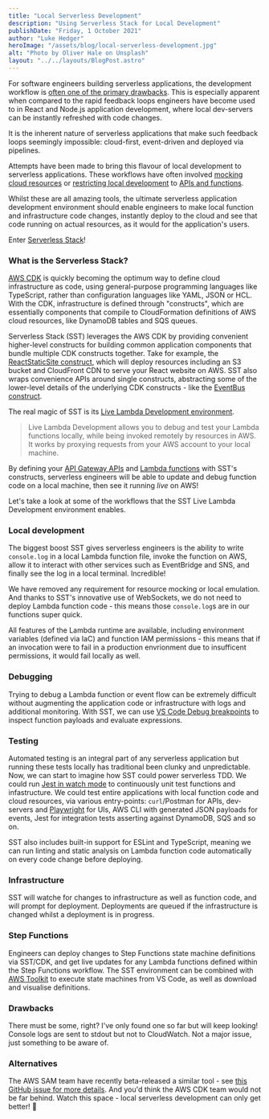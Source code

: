```yaml
---
title: "Local Serverless Development"
description: "Using Serverless Stack for Local Development"
publishDate: "Friday, 1 October 2021"
author: "Luke Hedger"
heroImage: "/assets/blog/local-serverless-development.jpg"
alt: "Photo by Oliver Hale on Unsplash"
layout: "../../layouts/BlogPost.astro"
---
```


For software engineers building serverless applications, the development workflow is [often one of the primary drawbacks](https://serverlessfirst.com/serverless-adoption-initial-survey-results/). This is especially apparent when compared to the rapid feedback loops engineers have become used to in React and Node.js application development, where local dev-servers can be instantly refreshed with code changes.

It is the inherent nature of serverless applications that make such feedback loops seemingly impossible: cloud-first, event-driven and deployed via pipelines.

Attempts have been made to bring this flavour of local development to serverless applications. These workflows have often involved [mocking cloud resources](https://localstack.cloud/) or [restricting local development](https://github.com/dherault/serverless-offline) to [APIs and functions](https://docs.aws.amazon.com/serverless-application-model/latest/developerguide/serverless-sam-cli-using-start-api.html).

Whilst these are all amazing tools, the ultimate serverless application development environment should enable engineers to make local function and infrastructure code changes, instantly deploy to the cloud and see that code running on actual resources, as it would for the application's users.

Enter [Serverless Stack](https://serverless-stack.com/)!

### What is the Serverless Stack?

[AWS CDK](https://aws.amazon.com/cdk/) is quickly becoming the optimum way to define cloud infrastructure as code, using general-purpose programming languages like TypeScript, rather than configuration languages like YAML, JSON or HCL. With the CDK, infrastructure is defined through "constructs", which are essentially components that compile to CloudFormation definitions of AWS cloud resources, like DynamoDB tables and SQS queues.

Serverless Stack (SST) leverages the AWS CDK by providing convenient higher-level constructs for building common application components that bundle multiple CDK constructs together. Take for example, the [ReactStaticSite construct](https://docs.serverless-stack.com/constructs/ReactStaticSite), which will deploy resources including an S3 bucket and CloudFront CDN to serve your React website on AWS. SST also wraps convenience APIs around single constructs, abstracting some of the lower-level details of the underlying CDK constructs - like the [EventBus construct](https://docs.serverless-stack.com/constructs/EventBus).

The real magic of SST is its [Live Lambda Development environment](https://docs.serverless-stack.com/live-lambda-development).

> Live Lambda Development allows you to debug and test your Lambda functions locally, while being invoked remotely by resources in AWS. It works by proxying requests from your AWS account to your local machine.

By defining your [API Gateway APIs](https://docs.serverless-stack.com/constructs/Api) and [Lambda functions](https://docs.serverless-stack.com/constructs/Function) with SST's constructs, serverless engineers will be able to update and debug function code on a local machine, then see it running *live* on AWS!

<!-- ---

TODO: GIF of console logging ✨

--- -->

Let's take a look at some of the workflows that the SST Live Lambda Development environment enables.

### Local development

The biggest boost SST gives serverless engineers is the ability to write `console.log` in a local Lambda function file, invoke the function on AWS, allow it to interact with other services such as EventBridge and SNS, and finally see the log in a local terminal. Incredible!

We have removed any requirement for resource mocking or local emulation. And thanks to SST's innovative use of WebSockets, we do not need to deploy Lambda function code - this means those `console.log`s are in our functions super quick.

All features of the Lambda runtime are available, including environment variables (defined via IaC) and function IAM permissions - this means that if an invocation were to fail in a production envrionment due to insufficent permissions, it would fail locally as well.

### Debugging

Trying to debug a Lambda function or event flow can be extremely difficult without augmenting the application code or infrastructure with logs and additional monitoring. With SST, we can use [VS Code Debug breakpoints](https://code.visualstudio.com/Docs/editor/debugging#_breakpoints) to inspect function payloads and evaluate expressions.

### Testing

Automated testing is an integral part of any serverless application but running these tests locally has traditional been clunky and unpredictable. Now, we can start to imagine how SST could power serverless TDD. We could run [Jest in watch mode](https://jestjs.io/docs/cli#--watch) to continuously unit test functions and infastructure. We could test entire applications with local function code and cloud resources, via various entry-points: `curl`/Postman for APIs, dev-servers and [Playwright](https://playwright.dev/) for UIs, AWS CLI with generated JSON payloads for events, Jest for integration tests asserting against DynamoDB, SQS and so on.

SST also includes built-in support for ESLint and TypeScript, meaning we can run linting and static analysis on Lambda function code automatically on every code change before deploying.

### Infrastructure

SST will watche for changes to infrastructure as well as function code, and will prompt for deployment. Deployments are queued if the infrastructure is changed whilst a deployment is in progress.

### Step Functions

Engineers can deploy changes to Step Functions state machine definitions via SST/CDK, and get live updates for any Lambda functions defined within the Step Functions workflow. The SST environment can be combined with [AWS Toolkit](https://docs.aws.amazon.com/toolkit-for-vscode/latest/userguide/stepfunctions.html) to execute state machines from VS Code, as well as download and visualise definitions.

### Drawbacks

There must be some, right? I've only found one so far but will keep looking! Console logs are sent to stdout but not to CloudWatch. Not a major issue, just something to be aware of.

### Alternatives

The AWS SAM team have recently beta-released a similar tool - see [this GitHub issue for more details](https://github.com/aws/aws-sam-cli/issues/3264). And you'd think the AWS CDK team would not be far behind. Watch this space - local serverless development can only get better! 🎉
